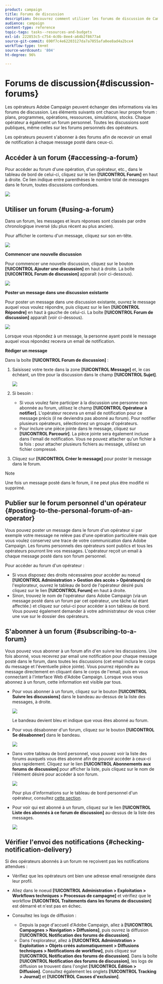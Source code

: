```yaml
---
product: campaign
title: Forums de discussion
description: Découvrez comment utiliser les forums de discussion de Campaign
audience: campaign
content-type: reference
topic-tags: tasks--resources-and-budgets
exl-id: 222853c5-c754-4c0b-8ee4-a64b2f8677a4
source-git-commit: 690f7c4e62203127da7a7055afa0ee8ad4a2bce4
workflow-type: tm+mt
source-wordcount: '804'
ht-degree: 96%

---
```


# Forums de discussion{#discussion-forums}

Les opérateurs Adobe Campaign peuvent échanger des informations via les forums de discussion. Les éléments suivants ont chacun leur propre forum : plans, programmes, opérations, ressources, simulations, stocks. Chaque opérateur a également un forum personnel. Toutes les discussions sont publiques, même celles sur les forums personnels des opérateurs.

Les opérateurs peuvent s&#39;abonner à des forums afin de recevoir un email de notification à chaque message posté dans ceux-ci.

## Accéder à un forum {#accessing-a-forum}

Pour accéder au forum d&#39;une opération, d&#39;un opérateur, etc., dans le tableau de bord de celui-ci, cliquez sur le lien **[!UICONTROL Forum]** en haut à droite. Ce lien indique entre parenthèses le nombre total de messages dans le forum, toutes discussions confondues.

![](assets/mrm_forum_access_link.png)

## Utiliser un forum {#using-a-forum}

Dans un forum, les messages et leurs réponses sont classés par ordre chronologique inversé (du plus récent au plus ancien).

Pour afficher le contenu d&#39;un message, cliquez sur son en-tête.

![](assets/mrm_forum_expand_msg.png)

**Commencer une nouvelle discussion**

Pour commencer une nouvelle discussion, cliquez sur le bouton **[!UICONTROL Ajouter une discussion]** en haut à droite. La boîte **[!UICONTROL Forum de discussion]** apparaît (voir ci-dessous).

![](assets/mrm_forum_new_thread.png)

**Poster un message dans une discussion existante**

Pour poster un message dans une discussion existante, ouvrez le message auquel vous voulez répondre, puis cliquez sur le lien **[!UICONTROL Répondre]** en haut à gauche de celui-ci. La boîte **[!UICONTROL Forum de discussion]** apparaît (voir ci-dessous).

![](assets/mrm_forum_answer_msg.png)

Lorsque vous répondez à un message, la personne ayant posté le message auquel vous répondez recevra un email de notification.

**Rédiger un message**

Dans la boîte **[!UICONTROL Forum de discussion]** :

1. Saisissez votre texte dans la zone **[!UICONTROL Message]** et, le cas échéant, un titre pour la discussion dans le champ **[!UICONTROL Sujet]**.

   ![](assets/mrm_forum_edit_msg.png)

1. Si besoin :

   * Si vous voulez faire participer à la discussion une personne non abonnée au forum, utilisez le champ **[!UICONTROL Opérateur à notifier]**. L&#39;opérateur recevra un email de notification pour ce message précis (il ne deviendra pas abonné au forum). Pour notifier plusieurs opérateurs, sélectionnez un groupe d&#39;opérateurs.
   * Pour inclure une pièce jointe dans le message, cliquez sur **[!UICONTROL Parcourir]**. La pièce jointe sera également incluse dans l&#39;email de notification. Vous ne pouvez attacher qu&#39;un fichier à la fois : pour attacher plusieurs fichiers au message, utilisez un fichier compressé.

1. Cliquez sur **[!UICONTROL Créer le message]** pour poster le message dans le forum.

>[!NOTE]
>
>Une fois un message posté dans le forum, il ne peut plus être modifié ni supprimé.

## Publier sur le forum personnel d&#39;un opérateur {#posting-to-the-personal-forum-of-an-operator}

Vous pouvez poster un message dans le forum d&#39;un opérateur si par exemple votre message ne relève pas d&#39;une opération particulière mais que vous voulez conservez une trace de votre communication dans Adobe Campaign. Les forums personnels des opérateurs sont publics et tous les opérateurs pourront lire vos messages. L&#39;opérateur reçoit un email à chaque message posté dans son forum personnel.

Pour accéder au forum d&#39;un opérateur :

* Si vous disposez des droits nécessaires pour accéder au noeud **[!UICONTROL Administration > Gestion des accès > Opérateurs]** de l&#39;explorateur, ouvrez le tableau de bord de l&#39;opérateur désiré puis cliquez sur le lien **[!UICONTROL Forum]** en haut à droite.
* Sinon, trouvez le nom de l&#39;opérateur dans Adobe Campaign (via un message posté dans un forum par cet opérateur, une tâche lui étant affectée.) et cliquez sur celui-ci pour accéder à son tableau de bord. Vous pouvez également demander à votre administrateur de vous créer une vue sur le dossier des opérateurs.

## S&#39;abonner à un forum {#subscribing-to-a-forum}

Vous pouvez vous abonner à un forum afin d&#39;en suivre les discussions. Une fois abonné, vous recevrez par email une notification pour chaque message posté dans le forum, dans toutes les discussions (cet email inclura le corps du message et l&#39;éventuelle pièce jointe). Vous pourrez répondre au message directement en cliquant dans le corps de l&#39;email, puis en vous connectant à l&#39;interface Web d&#39;Adobe Campaign. Lorsque vous vous abonnez à un forum, cette information est visible par tous.

* Pour vous abonner à un forum, cliquez sur le bouton **[!UICONTROL Suivre les discussions]** dans le bandeau au-dessus de la liste des messages, à droite.

   ![](assets/mrm_forum_subscribe.png)

   Le bandeau devient bleu et indique que vous êtes abonné au forum.

* Pour vous désabonner d&#39;un forum, cliquez sur le bouton **[!UICONTROL Se désabonner]** dans le bandeau.

   ![](assets/mrm_forum_unsubscribe.png)

* Dans votre tableau de bord personnel, vous pouvez voir la liste des forums auxquels vous êtes abonné afin de pouvoir accéder à ceux-ci plus rapidement. Cliquez sur le lien **[!UICONTROL Abonnements aux forums de discussion]** pour afficher la liste, puis cliquez sur le nom de l&#39;élément désiré pour accéder à son forum.

   ![](assets/platform_dashboard_operator_subscr_forums.png)

   Pour plus d&#39;informations sur le tableau de bord personnel d&#39;un opérateur, consultez [cette section](../../platform/using/access-management-operators.md).

* Pour voir qui est abonné à un forum, cliquez sur le lien **[!UICONTROL Liste des abonnés à ce forum de discussion]** au-dessus de la liste des messages.

   ![](assets/mrm_forum_subscribers.png)

## Vérifier l&#39;envoi des notifications {#checking-notification-delivery}

Si des opérateurs abonnés à un forum ne reçoivent pas les notifications attendues :

* Vérifiez que les opérateurs ont bien une adresse email renseignée dans leur profil.
* Allez dans le noeud **[!UICONTROL Administration > Exploitation > Workflows techniques > Processus de campagne]** et vérifiez que le workflow **[!UICONTROL Traitements dans les forums de discussion]** est démarré et n&#39;est pas en échec.
* Consultez les logs de diffusion :

   * Depuis la page d&#39;accueil d&#39;Adobe Campaign, allez à **[!UICONTROL Campagnes > Navigation > Diffusions]**, puis ouvrez la diffusion **[!UICONTROL Notification des forums de discussion]**.
   * Dans l&#39;explorateur, allez à **[!UICONTROL Administration > Exploitation > Objets créés automatiquement > Diffusions techniques > Notifications de workflow]**, puis cliquez sur **[!UICONTROL Notification des forums de discussion]**.
   Dans la boîte **[!UICONTROL Notification des forums de discussion]**, les logs de diffusion se trouvent dans l&#39;onglet **[!UICONTROL Édition > Diffusion]**. Consultez également les onglets **[!UICONTROL Tracking > Journal]** et **[!UICONTROL Causes d&#39;exclusion]**.
